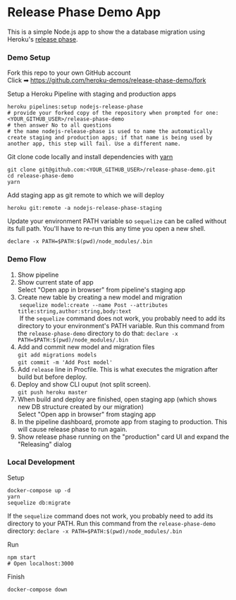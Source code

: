 # Release Phase Demo App

This is a simple Node.js app to show the a database migration using Heroku's [release phase](https://devcenter.heroku.com/articles/release-phase).

### Demo Setup
Fork this repo to your own GitHub account  
Click ➡ https://github.com/heroku-demos/release-phase-demo/fork

Setup a Heroku Pipeline with staging and production apps
```shell
heroku pipelines:setup nodejs-release-phase
# provide your forked copy of the repository when prompted for one: <YOUR_GITHUB_USER>/release-phase-demo
# then answer No to all questions
# the name nodejs-release-phase is used to name the automatically create staging and production apps; if that name is being used by another app, this step will fail. Use a different name.
```

Git clone code locally and install dependencies with [yarn](https://yarnpkg.com/en/docs/install)
```shell
git clone git@github.com:<YOUR_GITHUB_USER>/release-phase-demo.git
cd release-phase-demo
yarn
```

Add staging app as git remote to which we will deploy
```shell
heroku git:remote -a nodejs-release-phase-staging
```

Update your environment PATH variable so `sequelize` can be called without its full path. You'll have to re-run this any time you open a new shell.
```shell
declare -x PATH=$PATH:$(pwd)/node_modules/.bin
```

### Demo Flow
1. Show pipeline
1. Show current state of app  
  Select "Open app in browser" from pipeline's staging app
1. Create new table by creating a new model and migration  
  `sequelize model:create --name Post --attributes title:string,author:string,body:text`  
  If the `sequelize` command does not work, you probably need to add its directory to your environment's PATH variable. Run this command from the `release-phase-demo` directory to do that: `declare -x PATH=$PATH:$(pwd)/node_modules/.bin`
1. Add and commit new model and migration files  
  `git add migrations models`  
  `git commit -m 'Add Post model'`
1. Add `release` line in Procfile. This is what executes the migration after build but before deploy.
1. Deploy and show CLI ouput (not split screen).  
  `git push heroku master`
1. When build and deploy are finished, open staging app (which shows new DB structure created by our migration)  
  Select "Open app in browser" from staging app
1. In the pipeline dashboard, promote app from staging to production.  This will cause release phase to run again.
1. Show release phase running on the "production" card UI and expand the "Releasing" dialog

### Local Development
Setup
```shell
docker-compose up -d
yarn
sequelize db:migrate
```
If the `sequelize` command does not work, you probably need to add its directory to your PATH. Run this command from the `release-phase-demo` directory: `declare -x PATH=$PATH:$(pwd)/node_modules/.bin`

Run
```shell
npm start
# Open localhost:3000
```

Finish
```shell
docker-compose down
```
